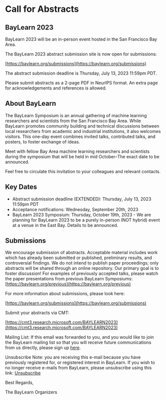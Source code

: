 # Call for Abstracts #
## BayLearn 2023 ##
BayLearn 2023 will be an in-person event hosted in the San Francisco Bay Area.

The BayLearn 2023 abstract submission site is now open for submissions:

[https://baylearn.org/submissions](https://baylearn.org/submissions)

The abstract submission deadline is Thursday, July 13, 2023 11:59pm PDT.

Please submit abstracts as a 2-page PDF in NeurIPS format. An extra page for acknowledgements and references is allowed.

About BayLearn
--------------
The BayLearn Symposium is an annual gathering of machine learning researchers and scientists from the San Francisco Bay Area. While BayLearn promotes community building and technical discussions between local researchers from academic and industrial institutions, it also welcomes visitors. This one-day event combines invited talks, contributed talks, and posters, to foster exchange of ideas.

Meet with fellow Bay Area machine learning researchers and scientists during the symposium that will be held in mid October–The exact date to be announced.

Feel free to circulate this invitation to your colleagues and relevant contacts.

Key Dates
----------
   * Abstract submission deadline (EXTENDED): Thursday, July 13, 2023 11:59pm PDT
   * Acceptance notifications: Wednesday, September 20th, 2023
   * BayLearn 2023 Symposium: Thursday, October 19th, 2023 -  We are planning for BayLearn 2023 to be a purely in-person (NOT hybrid) event at a venue in the East Bay. Details to be announced. 



Submissions
-----------
We encourage submission of abstracts. Acceptable material includes work which has already been submitted or published, preliminary results, and controversial findings. We do not intend to publish paper proceedings; only abstracts will be shared through an online repository. Our primary goal is to foster discussion!  For examples of previously accepted talks, please watch the paper presentations from previous BayLearn Symposiums: [https://baylearn.org/previous](https://baylearn.org/previous)

For more information about submissions, please look here:

[https://baylearn.org/submissions](https://baylearn.org/submissions)

Submit your abstracts via CMT:

[https://cmt3.research.microsoft.com/BAYLEARN2023](https://cmt3.research.microsoft.com/BAYLEARN2023)


Mailing List: If this email was forwarded to you, and you would like to join the BayLearn mailing list so that you will receive future communications from us directly, please sign up [here](https://list.baylearn.org/mailer/subscription?f=aK11NFcwFHDsqyg2KtuWT9EADnAgk1IC6JmBfVDyvslA1pA3IFZ0eb1CNHk3hiPbn9uo8h06Xpg9uJpNfDV7Eg).

Unsubscribe Note: you are receiving this e-mail because you have previously registered for, or registered interest in BayLearn.  If you wish to no longer receive e-mails from BayLearn, please unsubscribe using this link: [Unsubscribe](https://list.baylearn.org/mailer/unsubscribe-success.php?c=36)

Best Regards,

The BayLearn Organizers
